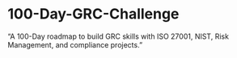 # 100-Day-GRC-Challenge
“A 100-Day roadmap to build GRC skills with ISO 27001, NIST, Risk Management, and compliance projects.”
